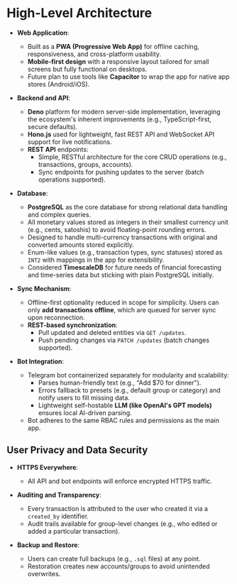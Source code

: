# High-Level Architecture

- **Web Application**:
  - Built as a **PWA (Progressive Web App)** for offline caching,
    responsiveness, and cross-platform usability.
  - **Mobile-first design** with a responsive layout tailored for small screens
    but fully functional on desktops.
  - Future plan to use tools like **Capacitor** to wrap the app for native app
    stores (Android/iOS).

- **Backend and API**:
  - **Deno** platform for modern server-side implementation, leveraging the
    ecosystem's inherent improvements (e.g., TypeScript-first, secure defaults).
  - **Hono.js** used for lightweight, fast REST API and WebSocket API support
    for live notifications.
  - **REST API** endpoints:
    - Simple, RESTful architecture for the core CRUD operations (e.g.,
      transactions, groups, accounts).
    - Sync endpoints for pushing updates to the server (batch operations
      supported).

- **Database**:
  - **PostgreSQL** as the core database for strong relational data handling and
    complex queries.
  - All monetary values stored as integers in their smallest currency unit
    (e.g., cents, satoshis) to avoid floating-point rounding errors.
  - Designed to handle multi-currency transactions with original and converted
    amounts stored explicitly.
  - Enum-like values (e.g., transaction types, sync statuses) stored as `INT2`
    with mappings in the app for extensibility.
  - Considered **TimescaleDB** for future needs of financial forecasting and
    time-series data but sticking with plain PostgreSQL initially.

- **Sync Mechanism**:
  - Offline-first optionality reduced in scope for simplicity. Users can only
    **add transactions offline**, which are queued for server sync upon
    reconnection.
  - **REST-based synchronization**:
    - Pull updated and deleted entities via `GET /updates`.
    - Push pending changes via `PATCH /updates` (batch changes supported).

- **Bot Integration**:
  - Telegram bot containerized separately for modularity and scalability:
    - Parses human-friendly text (e.g., "Add $70 for dinner").
    - Errors fallback to presets (e.g., default group or category) and notify
      users to fill missing data.
    - Lightweight self-hostable **LLM (like OpenAI's GPT models)** ensures local
      AI-driven parsing.
  - Bot adheres to the same RBAC rules and permissions as the main app.

## User Privacy and Data Security

- **HTTPS Everywhere**:
  - All API and bot endpoints will enforce encrypted HTTPS traffic.

- **Auditing and Transparency**:
  - Every transaction is attributed to the user who created it via a
    `created_by` identifier.
  - Audit trails available for group-level changes (e.g., who edited or added a
    particular transaction).

- **Backup and Restore**:
  - Users can create full backups (e.g., `.sql` files) at any point.
  - Restoration creates new accounts/groups to avoid unintended overwrites.
